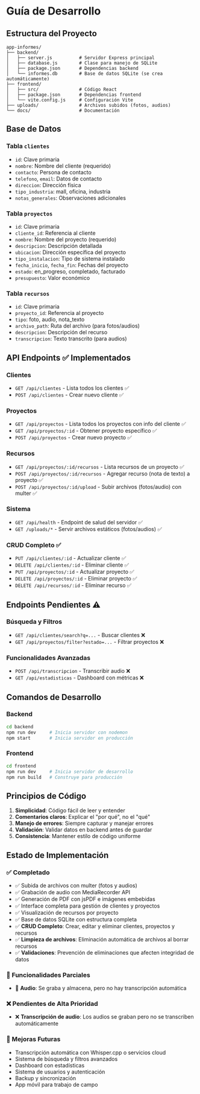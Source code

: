 # Guía de Desarrollo

## Estructura del Proyecto

```
app-informes/
├── backend/
│   ├── server.js          # Servidor Express principal
│   ├── database.js        # Clase para manejo de SQLite
│   ├── package.json       # Dependencias backend
│   └── informes.db        # Base de datos SQLite (se crea automáticamente)
├── frontend/
│   ├── src/               # Código React
│   ├── package.json       # Dependencias frontend
│   └── vite.config.js     # Configuración Vite
├── uploads/               # Archivos subidos (fotos, audios)
└── docs/                  # Documentación
```

## Base de Datos

### Tabla `clientes`
- `id`: Clave primaria
- `nombre`: Nombre del cliente (requerido)
- `contacto`: Persona de contacto
- `telefono`, `email`: Datos de contacto
- `direccion`: Dirección física
- `tipo_industria`: mall, oficina, industria
- `notas_generales`: Observaciones adicionales

### Tabla `proyectos`
- `id`: Clave primaria
- `cliente_id`: Referencia al cliente
- `nombre`: Nombre del proyecto (requerido)
- `descripcion`: Descripción detallada
- `ubicacion`: Dirección específica del proyecto
- `tipo_instalacion`: Tipo de sistema instalado
- `fecha_inicio`, `fecha_fin`: Fechas del proyecto
- `estado`: en_progreso, completado, facturado
- `presupuesto`: Valor económico

### Tabla `recursos`
- `id`: Clave primaria
- `proyecto_id`: Referencia al proyecto
- `tipo`: foto, audio, nota_texto
- `archivo_path`: Ruta del archivo (para fotos/audios)
- `descripcion`: Descripción del recurso
- `transcripcion`: Texto transcrito (para audios)

## API Endpoints ✅ Implementados

### Clientes
- `GET /api/clientes` - Lista todos los clientes ✅
- `POST /api/clientes` - Crear nuevo cliente ✅

### Proyectos
- `GET /api/proyectos` - Lista todos los proyectos con info del cliente ✅
- `GET /api/proyectos/:id` - Obtener proyecto específico ✅
- `POST /api/proyectos` - Crear nuevo proyecto ✅

### Recursos
- `GET /api/proyectos/:id/recursos` - Lista recursos de un proyecto ✅
- `POST /api/proyectos/:id/recursos` - Agregar recurso (nota de texto) a proyecto ✅
- `POST /api/proyectos/:id/upload` - Subir archivos (fotos/audio) con multer ✅

### Sistema
- `GET /api/health` - Endpoint de salud del servidor ✅
- `GET /uploads/*` - Servir archivos estáticos (fotos/audios) ✅

### CRUD Completo ✅
- `PUT /api/clientes/:id` - Actualizar cliente ✅
- `DELETE /api/clientes/:id` - Eliminar cliente ✅
- `PUT /api/proyectos/:id` - Actualizar proyecto ✅
- `DELETE /api/proyectos/:id` - Eliminar proyecto ✅  
- `DELETE /api/recursos/:id` - Eliminar recurso ✅

## Endpoints Pendientes ⚠️

### Búsqueda y Filtros
- `GET /api/clientes/search?q=...` - Buscar clientes ❌
- `GET /api/proyectos/filter?estado=...` - Filtrar proyectos ❌

### Funcionalidades Avanzadas
- `POST /api/transcripcion` - Transcribir audio ❌
- `GET /api/estadisticas` - Dashboard con métricas ❌

## Comandos de Desarrollo

### Backend
```bash
cd backend
npm run dev     # Inicia servidor con nodemon
npm start       # Inicia servidor en producción
```

### Frontend
```bash
cd frontend
npm run dev     # Inicia servidor de desarrollo
npm run build   # Construye para producción
```

## Principios de Código

1. **Simplicidad**: Código fácil de leer y entender
2. **Comentarios claros**: Explicar el "por qué", no el "qué"
3. **Manejo de errores**: Siempre capturar y manejar errores
4. **Validación**: Validar datos en backend antes de guardar
5. **Consistencia**: Mantener estilo de código uniforme

## Estado de Implementación

### ✅ Completado
- ✅ Subida de archivos con multer (fotos y audios)
- ✅ Grabación de audio con MediaRecorder API
- ✅ Generación de PDF con jsPDF e imágenes embebidas
- ✅ Interface completa para gestión de clientes y proyectos
- ✅ Visualización de recursos por proyecto
- ✅ Base de datos SQLite con estructura completa
- ✅ **CRUD Completo**: Crear, editar y eliminar clientes, proyectos y recursos
- ✅ **Limpieza de archivos**: Eliminación automática de archivos al borrar recursos
- ✅ **Validaciones**: Prevención de eliminaciones que afecten integridad de datos

### 🔧 Funcionalidades Parciales
- 🔧 **Audio**: Se graba y almacena, pero no hay transcripción automática

### ❌ Pendientes de Alta Prioridad
- ❌ **Transcripción de audio**: Los audios se graban pero no se transcriben automáticamente

### 🚀 Mejoras Futuras
- Transcripción automática con Whisper.cpp o servicios cloud
- Sistema de búsqueda y filtros avanzados  
- Dashboard con estadísticas
- Sistema de usuarios y autenticación
- Backup y sincronización
- App móvil para trabajo de campo